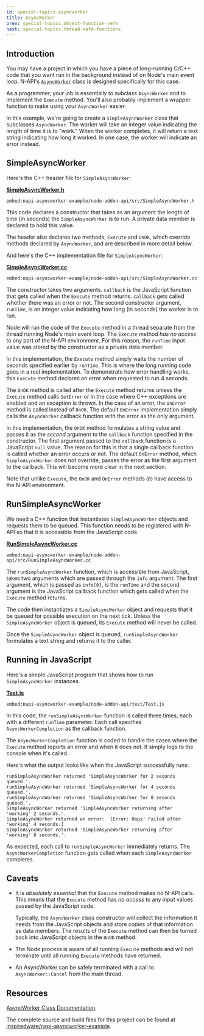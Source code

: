 ```yaml
---
id: special-topics.asyncworker
title: AsyncWorker
prev: special-topics.object-function-refs
next: special-topics.thread-safe-functions
---
```


## Introduction 

You may have a project in which you have a piece of long-running C/C++ code that you want run in the background instead of on Node's main event loop. N-API's [`AsyncWorker`](https://github.com/nodejs/node-addon-api/blob/master/doc/async_worker.md) class is designed specifically for this case. 

As a programmer, your job is essentially to subclass `AsyncWorker` and to implement the `Execute` method. You'll also probably implement a wrapper function to make using your `AsyncWorker` easier. 
 
In this example, we're going to create a `SimpleAsyncWorker` class that subclasses `AsyncWorker`. The worker will take an integer value indicating the length of time it is to "work." When the worker completes, it will return a text string indicating how long it worked. In one case, the worker will indicate an error instead. 

## SimpleAsyncWorker

Here's the C++ header file for `SimpleAsyncWorker`:

[**SimpleAsyncWorker.h**](https://github.com/nodejs/node-addon-examples/blob/master/napi-asyncworker-example/node-addon-api/src/SimpleAsyncWorker.h)

`embed:napi-asyncworker-example/node-addon-api/src/SimpleAsyncWorker.h`

This code declares a constructor that takes as an argument the length of time (in seconds) the `SimpleAsyncWorker` is to run. A private data member is declared to hold this value. 

The header also declares two methods, `Execute` and `OnOK`, which override methods declared by `AsyncWorker`, and are described in more detail below. 

And here's the C++ implementation file for `SimpleAsyncWorker`:

[**SimpleAsyncWorker.cc**](https://github.com/nodejs/node-addon-examples/blob/master/napi-asyncworker-example/node-addon-api/src/SimpleAsyncWorker.cc)

`embed:napi-asyncworker-example/node-addon-api/src/SimpleAsyncWorker.cc`

The constructor takes two arguments. `callback` is the JavaScript function that gets called when the `Execute` method returns. `callback` gets called whether there was an error or not. The second constructor argument, `runTime`, is an integer value indicating how long (in seconds) the worker is to run. 

Node will run the code of the `Execute` method in a thread separate from the thread running Node's main event loop. The `Execute` method _has no access_ to any part of the N-API environment. For this reason, the `runTime` input value was stored by the constructor as a private data member. 

In this implementation, the `Execute` method simply waits the number of seconds specified earlier by `runTime`. This is where the long running code goes in a real implementation. To demonstrate how error handling works, this `Execute` method declares an error when requested to run 4 seconds. 

The `OnOK` method is called after the `Execute` method returns unless the `Execute` method calls `SetError` or in the case where C++ exceptions are enabled and an exception is thrown. In the case of an error, the `OnError` method is called instead of `OnOK`. The default `OnError` implementation simply calls the `AsyncWorker` callback function with the error as the only argument. 

In this implementation, the `OnOK` method formulates a string value and passes it as the _second_ argument to the `callback` function specified in the constructor. The first argument passed to the `callback` function is a JavaScript `null` value. The reason for this is that a single callback function is called whether an error occurs or not. The default `OnError` method, which `SimpleAsyncWorker` does not override, passes the error as the first argument to the callback. This will become more clear in the next section. 

Note that unlike `Execute`, the `OnOK` and `OnError` methods _do_ have access to the N-API environment.
	
## RunSimpleAsyncWorker

We need a C++ function that instantiates `SimpleAsyncWorker` objects and requests them to be queued. This function needs to be registered with N-API so that it is accessible from the JavaScript code. 

[**RunSimpleAsyncWorker.cc**](https://github.com/nodejs/node-addon-examples/blob/master/napi-asyncworker-example/node-addon-api/src/RunSimpleAsyncWorker.cc)

`embed:napi-asyncworker-example/node-addon-api/src/RunSimpleAsyncWorker.cc`

The `runSimpleAsyncWorker` function, which is accessible from JavaScript, takes two arguments which are passed through the `info` argument. The first argument, which is passed as `info[0]`, is the `runTime` and the second argument is the JavaScript callback function which gets called when the `Execute` method returns. 

The code then instantiates a `SimpleAsyncWorker` object and requests that it be queued for possible execution on the next tick. Unless the `SimpleAsyncWorker` object is queued, its `Execute` method will never be called. 

Once the `SimpleAsyncWorker` object is queued, `runSimpleAsyncWorker` formulates a text string and returns it to the caller. 

## Running in JavaScript

Here's a simple JavaScript program that shows how to run `SimpleAsyncWorker` instances. 

[**Test.js**](https://github.com/nodejs/node-addon-examples/blob/master/napi-asyncworker-example/node-addon-api/test/Test.js)

`embed:napi-asyncworker-example/node-addon-api/test/Test.js`

In this code, the `runSimpleAsyncWorker` function is called three times, each with a different `runTime` parameter. Each call specifies `AsyncWorkerCompletion` as the callback function. 

The `AsyncWorkerCompletion` function is coded to handle the cases where the `Execute` method reports an error and when it does not. It simply logs to the console when it's called. 

Here's what the output looks like when the JavaScript successfully runs:

```
runSimpleAsyncWorker returned 'SimpleAsyncWorker for 2 seconds queued.'.
runSimpleAsyncWorker returned 'SimpleAsyncWorker for 4 seconds queued.'.
runSimpleAsyncWorker returned 'SimpleAsyncWorker for 8 seconds queued.'.
SimpleAsyncWorker returned 'SimpleAsyncWorker returning after 'working' 2 seconds.'.
SimpleAsyncWorker returned an error:  [Error: Oops! Failed after 'working' 4 seconds.]
SimpleAsyncWorker returned 'SimpleAsyncWorker returning after 'working' 8 seconds.'.
```

As expected, each call to `runSimpleAsyncWorker` immediately returns. The `AsyncWorkerCompletion` function gets called when each `SimpleAsyncWorker` completes. 

## Caveats

- It is _absolutely essential_ that the `Execute` method makes no N-API calls. This means that the `Execute` method has _no access_ to any input values passed by the JavaScript code. 

	Typically, the `AsyncWorker` class constructor will collect the information it needs from the JavaScript objects and store _copies_ of that information as data members. The results of the `Execute` method can then be turned back into JavaScript objects in the `OnOK` method. 

- The Node process is aware of all running `Execute` methods and will not terminate until all running `Execute` methods have returned. 

- An AsyncWorker can be safely terminated with a call to `AsyncWorker::Cancel` from the main thread. 

## Resources

[AsyncWorker Class Documentation](https://github.com/nodejs/node-addon-api/blob/master/doc/async_worker.md).

The complete source and build files for this project can be found at [inspiredware/napi-asyncworker-example](https://github.com/inspiredware/napi-asyncworker-example).
